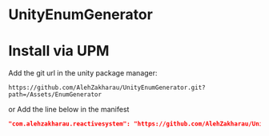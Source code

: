 # UnityEnumGenerator


# Install via UPM 
Add the git url in the unity package manager:
```Http
https://github.com/AlehZakharau/UnityEnumGenerator.git?path=/Assets/EnumGenerator
```
or 
Add the line below in the manifest
```Json
"com.alehzakharau.reactivesystem": "https://github.com/AlehZakharau/UnityEnumGenerator.git?path=/Assets/EnumGenerator",
```
